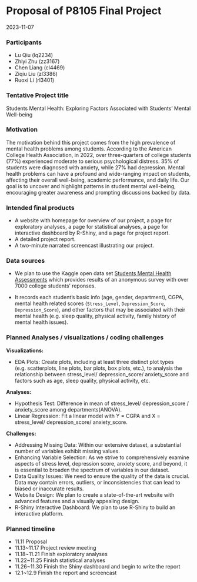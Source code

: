 Proposal of P8105 Final Project
================
2023-11-07

### Participants

- Lu Qiu (lq2234)
- Zhiyi Zhu (zz3167)
- Chen Liang (cl4469)
- Ziqiu Liu (zl3386)
- Ruoxi Li (rl3401)

### Tentative Project title

Students Mental Health: Exploring Factors Associated with Students’
Mental Well-being

### Motivation

The motivation behind this project comes from the high prevalence of
mental health problems among students. According to the American College
Health Association, in 2022, over three-quarters of college students
(77%) experienced moderate to serious psychological distress. 35% of
students were diagnosed with anxiety, while 27% had depression. Mental
health problems can have a profound and wide-ranging impact on students,
affecting their overall well-being, academic performance, and daily
life. Our goal is to uncover and highlight patterns in student mental
well-being, encouraging greater awareness and prompting discussions
backed by data.

### Intended final products

- A website with homepage for overview of our project, a page for
  exploratory analyses, a page for statistical analyses, a page for
  interactive dashboard by R-Shiny, and a page for project report.
- A detailed project report.
- A two-minute narrated screencast illustrating our project.

### Data sources

- We plan to use the Kaggle open data set [Students Mental Health
  Assessments](https://www.kaggle.com/datasets/sonia22222/students-mental-health-assessments/data)
  which provides results of an anonymous survey with over 7000 college
  students’ reponses.

- It records each student’s basic info (age, gender, department), CGPA,
  mental health related scores (`Stress_Level`, `Depression_Score`,
  `Depression_Score`), and other factors that may be associated with
  their mental health (e.g. sleep quality, physical activity, family
  history of mental health issues).

### Planned Analyses / visualizations / coding challenges

**Visualizations:**

- EDA Plots: Create plots, including at least three distinct plot types
  (e.g. scatterplots, line plots, bar plots, box plots, etc.), to
  analysis the relationship between stress_level/ depression_score/
  anxiety_score and factors such as age, sleep quality, physical
  activity, etc.

**Analyses:**

- Hypothesis Test: Difference in mean of stress_level/ depression_score
  / anxiety_score among departments(ANOVA).
- Linear Regression: Fit a linear model with Y = CGPA and X =
  stress_level/ depression_score/ anxiety_score.

**Challenges:**

- Addressing Missing Data: Within our extensive dataset, a substantial
  number of variables exhibit missing values.
- Enhancing Variable Selection: As we strive to comprehensively examine
  aspects of stress level, depression score, anxiety score, and beyond,
  it is essential to broaden the spectrum of variables in our dataset.
- Data Quality Issues: We need to ensure the quality of the data is
  crucial. Data may contain errors, outliers, or inconsistencies that
  can lead to biased or inaccurate results.
- Website Design: We plan to create a state-of-the-art website with
  advanced features and a visually appealing design.
- R-Shiny Interactive Dashboard: We plan to use R-Shiny to build an
  interactive platform.

### Planned timeline

- 11.11 Proposal
- 11.13~11.17 Project review meeting
- 11.18~11.21 Finish exploratory analyses
- 11.22~11.25 Finish statistical analyses
- 11.26~11.30 Finish the Shiny dashboard and begin to write the report
- 12.1~12.9 Finish the report and screencast
